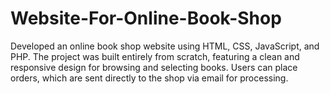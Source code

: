 # Website-For-Online-Book-Shop
Developed an online book shop website using HTML, CSS, JavaScript, and PHP. The project was built entirely from scratch, featuring a clean and responsive design for browsing and selecting books. Users can place orders, which are sent directly to the shop via email for processing.
